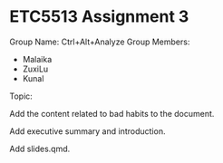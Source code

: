 # ETC5513 Assignment 3

Group Name: Ctrl+Alt+Analyze
Group Members:

* Malaika 
* ZuxiLu
* Kunal 

Topic: 

Add the content related to bad habits to the document.

Add executive summary and introduction.

Add slides.qmd.